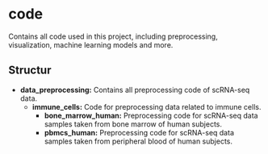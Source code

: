 # code
Contains all code used in this project, including preprocessing, visualization, machine learning models and more.

## Structur
- **data_preprocessing:** Contains all preprocessing code of scRNA-seq data.
    - **immune_cells:** Code for preprocessing data related to immune cells.
        - **bone_marrow_human:** Preprocessing code for scRNA-seq data samples taken from bone marrow of human subjects.
        - **pbmcs_human:** Preprocessing code for scRNA-seq data samples taken from peripheral blood of human subjects.